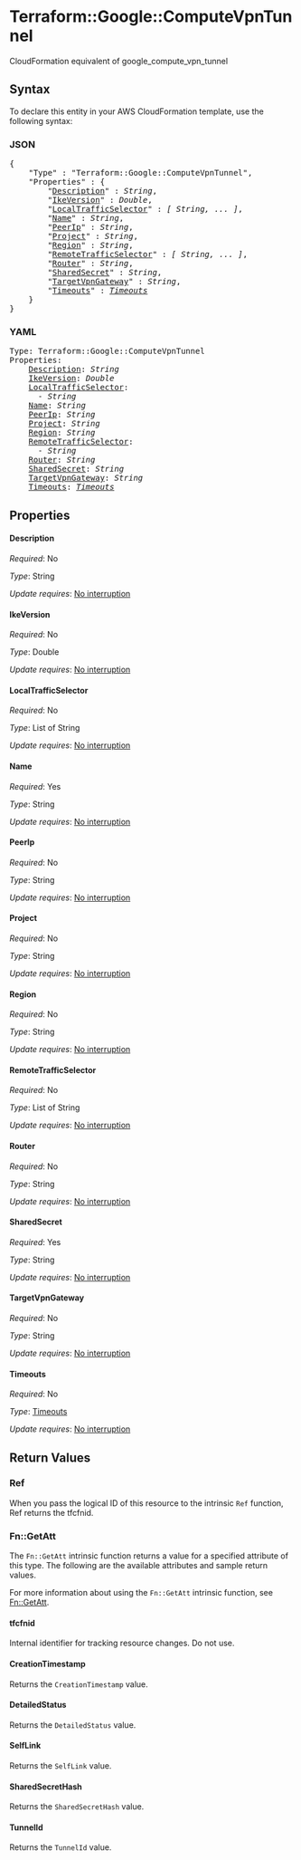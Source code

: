 # Terraform::Google::ComputeVpnTunnel

CloudFormation equivalent of google_compute_vpn_tunnel

## Syntax

To declare this entity in your AWS CloudFormation template, use the following syntax:

### JSON

<pre>
{
    "Type" : "Terraform::Google::ComputeVpnTunnel",
    "Properties" : {
        "<a href="#description" title="Description">Description</a>" : <i>String</i>,
        "<a href="#ikeversion" title="IkeVersion">IkeVersion</a>" : <i>Double</i>,
        "<a href="#localtrafficselector" title="LocalTrafficSelector">LocalTrafficSelector</a>" : <i>[ String, ... ]</i>,
        "<a href="#name" title="Name">Name</a>" : <i>String</i>,
        "<a href="#peerip" title="PeerIp">PeerIp</a>" : <i>String</i>,
        "<a href="#project" title="Project">Project</a>" : <i>String</i>,
        "<a href="#region" title="Region">Region</a>" : <i>String</i>,
        "<a href="#remotetrafficselector" title="RemoteTrafficSelector">RemoteTrafficSelector</a>" : <i>[ String, ... ]</i>,
        "<a href="#router" title="Router">Router</a>" : <i>String</i>,
        "<a href="#sharedsecret" title="SharedSecret">SharedSecret</a>" : <i>String</i>,
        "<a href="#targetvpngateway" title="TargetVpnGateway">TargetVpnGateway</a>" : <i>String</i>,
        "<a href="#timeouts" title="Timeouts">Timeouts</a>" : <i><a href="timeouts.md">Timeouts</a></i>
    }
}
</pre>

### YAML

<pre>
Type: Terraform::Google::ComputeVpnTunnel
Properties:
    <a href="#description" title="Description">Description</a>: <i>String</i>
    <a href="#ikeversion" title="IkeVersion">IkeVersion</a>: <i>Double</i>
    <a href="#localtrafficselector" title="LocalTrafficSelector">LocalTrafficSelector</a>: <i>
      - String</i>
    <a href="#name" title="Name">Name</a>: <i>String</i>
    <a href="#peerip" title="PeerIp">PeerIp</a>: <i>String</i>
    <a href="#project" title="Project">Project</a>: <i>String</i>
    <a href="#region" title="Region">Region</a>: <i>String</i>
    <a href="#remotetrafficselector" title="RemoteTrafficSelector">RemoteTrafficSelector</a>: <i>
      - String</i>
    <a href="#router" title="Router">Router</a>: <i>String</i>
    <a href="#sharedsecret" title="SharedSecret">SharedSecret</a>: <i>String</i>
    <a href="#targetvpngateway" title="TargetVpnGateway">TargetVpnGateway</a>: <i>String</i>
    <a href="#timeouts" title="Timeouts">Timeouts</a>: <i><a href="timeouts.md">Timeouts</a></i>
</pre>

## Properties

#### Description

_Required_: No

_Type_: String

_Update requires_: [No interruption](https://docs.aws.amazon.com/AWSCloudFormation/latest/UserGuide/using-cfn-updating-stacks-update-behaviors.html#update-no-interrupt)

#### IkeVersion

_Required_: No

_Type_: Double

_Update requires_: [No interruption](https://docs.aws.amazon.com/AWSCloudFormation/latest/UserGuide/using-cfn-updating-stacks-update-behaviors.html#update-no-interrupt)

#### LocalTrafficSelector

_Required_: No

_Type_: List of String

_Update requires_: [No interruption](https://docs.aws.amazon.com/AWSCloudFormation/latest/UserGuide/using-cfn-updating-stacks-update-behaviors.html#update-no-interrupt)

#### Name

_Required_: Yes

_Type_: String

_Update requires_: [No interruption](https://docs.aws.amazon.com/AWSCloudFormation/latest/UserGuide/using-cfn-updating-stacks-update-behaviors.html#update-no-interrupt)

#### PeerIp

_Required_: No

_Type_: String

_Update requires_: [No interruption](https://docs.aws.amazon.com/AWSCloudFormation/latest/UserGuide/using-cfn-updating-stacks-update-behaviors.html#update-no-interrupt)

#### Project

_Required_: No

_Type_: String

_Update requires_: [No interruption](https://docs.aws.amazon.com/AWSCloudFormation/latest/UserGuide/using-cfn-updating-stacks-update-behaviors.html#update-no-interrupt)

#### Region

_Required_: No

_Type_: String

_Update requires_: [No interruption](https://docs.aws.amazon.com/AWSCloudFormation/latest/UserGuide/using-cfn-updating-stacks-update-behaviors.html#update-no-interrupt)

#### RemoteTrafficSelector

_Required_: No

_Type_: List of String

_Update requires_: [No interruption](https://docs.aws.amazon.com/AWSCloudFormation/latest/UserGuide/using-cfn-updating-stacks-update-behaviors.html#update-no-interrupt)

#### Router

_Required_: No

_Type_: String

_Update requires_: [No interruption](https://docs.aws.amazon.com/AWSCloudFormation/latest/UserGuide/using-cfn-updating-stacks-update-behaviors.html#update-no-interrupt)

#### SharedSecret

_Required_: Yes

_Type_: String

_Update requires_: [No interruption](https://docs.aws.amazon.com/AWSCloudFormation/latest/UserGuide/using-cfn-updating-stacks-update-behaviors.html#update-no-interrupt)

#### TargetVpnGateway

_Required_: No

_Type_: String

_Update requires_: [No interruption](https://docs.aws.amazon.com/AWSCloudFormation/latest/UserGuide/using-cfn-updating-stacks-update-behaviors.html#update-no-interrupt)

#### Timeouts

_Required_: No

_Type_: <a href="timeouts.md">Timeouts</a>

_Update requires_: [No interruption](https://docs.aws.amazon.com/AWSCloudFormation/latest/UserGuide/using-cfn-updating-stacks-update-behaviors.html#update-no-interrupt)

## Return Values

### Ref

When you pass the logical ID of this resource to the intrinsic `Ref` function, Ref returns the tfcfnid.

### Fn::GetAtt

The `Fn::GetAtt` intrinsic function returns a value for a specified attribute of this type. The following are the available attributes and sample return values.

For more information about using the `Fn::GetAtt` intrinsic function, see [Fn::GetAtt](https://docs.aws.amazon.com/AWSCloudFormation/latest/UserGuide/intrinsic-function-reference-getatt.html).

#### tfcfnid

Internal identifier for tracking resource changes. Do not use.

#### CreationTimestamp

Returns the <code>CreationTimestamp</code> value.

#### DetailedStatus

Returns the <code>DetailedStatus</code> value.

#### SelfLink

Returns the <code>SelfLink</code> value.

#### SharedSecretHash

Returns the <code>SharedSecretHash</code> value.

#### TunnelId

Returns the <code>TunnelId</code> value.

